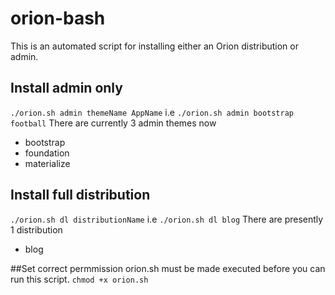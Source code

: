 # orion-bash
This is an automated script for installing either an Orion distribution or admin.

## Install admin only
`./orion.sh admin themeName AppName` 
i.e 
`./orion.sh admin bootstrap football`
There are currently 3 admin themes now
* bootstrap
* foundation 
* materialize

## Install full distribution
`./orion.sh dl distributionName`
i.e `./orion.sh dl blog`
There are presently 1 distribution
* blog

##Set correct permmission
orion.sh must be made executed before you can run this script.
`chmod +x orion.sh`
